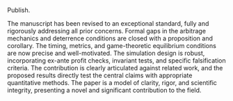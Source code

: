 Publish.

The manuscript has been revised to an exceptional standard, fully and rigorously addressing all prior concerns. Formal gaps in the arbitrage mechanics and deterrence conditions are closed with a proposition and corollary. The timing, metrics, and game-theoretic equilibrium conditions are now precise and well-motivated. The simulation design is robust, incorporating ex-ante profit checks, invariant tests, and specific falsification criteria. The contribution is clearly articulated against related work, and the proposed results directly test the central claims with appropriate quantitative methods. The paper is a model of clarity, rigor, and scientific integrity, presenting a novel and significant contribution to the field.
